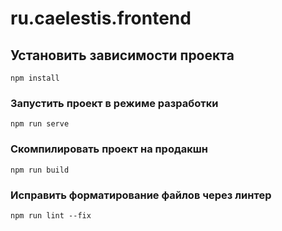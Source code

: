 # ru.caelestis.frontend

## Установить зависимости проекта
```
npm install
```

### Запустить проект в режиме разработки
```
npm run serve
```

### Скомпилировать проект на продакшн
```
npm run build
```

### Исправить форматирование файлов через линтер
```
npm run lint --fix
```
